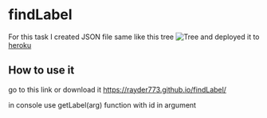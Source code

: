 # findLabel
For this task I created JSON file same like this tree
![Tree](https://github.com/rayder773/findLabel/blob/master/tree.png?raw=true)
and deployed it to [heroku](https://my-cool-project7874.herokuapp.com/main)

## How to use it ##
go to this link or download it
https://rayder773.github.io/findLabel/

in console use getLabel(arg) function with id in argument

